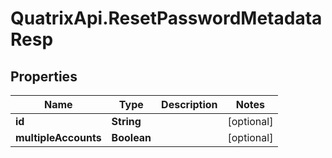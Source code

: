 # QuatrixApi.ResetPasswordMetadataResp

## Properties
Name | Type | Description | Notes
------------ | ------------- | ------------- | -------------
**id** | **String** |  | [optional] 
**multipleAccounts** | **Boolean** |  | [optional] 


